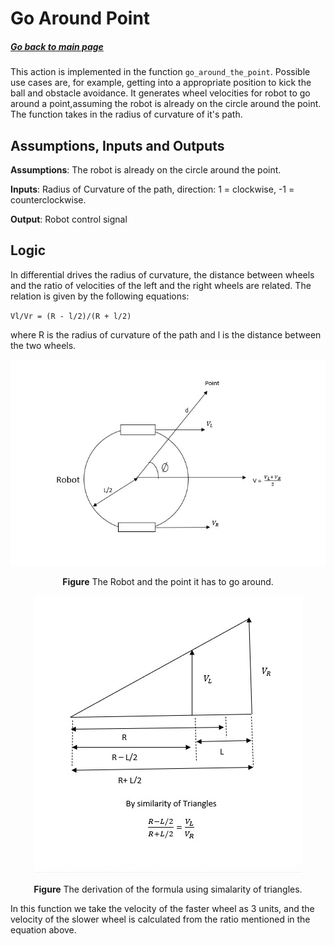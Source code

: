 # Go Around Point
##### [Go back to main page](../../Documentation.md)
This action is implemented in the function `go_around_the_point`. Possible use cases are, for example, getting into
a appropriate position to kick the ball and obstacle avoidance.
It generates wheel velocities for robot to go around a point,assuming the robot is already on 
the circle around the point. The function takes in the radius of curvature of it's path.

## Assumptions, Inputs and Outputs
__Assumptions__: The robot is already on the circle around the point.

__Inputs__: Radius of Curvature of the path, direction: 1 = clockwise, -1 = counterclockwise.

__Output__: Robot control signal

## Logic
In differential drives the radius of curvature, the distance between wheels and the ratio of velocities of the left and the
right wheels are related. The relation is given by the following equations:

`Vl/Vr = (R - l/2)/(R + l/2)`

where R is the radius of curvature of the path and l is the distance between the two wheels.

<p align="center">
  <img src="../../Images/GoingAroundOne.jpeg">
</p>
<p align="center">
<b>Figure</b> The Robot and the point it has to go around.
</p>


<p align="center">
  <img src="../../Images/GoAroundAPoint.png">
</p>
<p align="center">
<b>Figure</b> The derivation of the formula using simalarity of triangles.
</p>


In this function we take the velocity of the faster wheel as 3 units, and the velocity of the slower wheel is calculated
from the ratio mentioned in the equation above.

<!--- ![Go Around Point Diagram](../Figures/.png) -->

